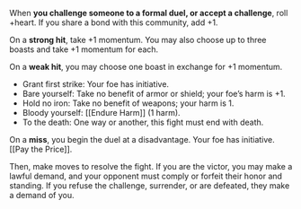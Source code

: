 When **you challenge someone to a formal duel, or accept a challenge**, roll +heart. If you share a bond with this community, add +1. 

On a **strong hit**, take +1 momentum. You may also choose up to three boasts and take +1 momentum for each. 

On a **weak hit**, you may choose one boast in exchange for +1 momentum. 
- Grant first strike: Your foe has initiative. 
- Bare yourself: Take no benefit of armor or shield; your foe’s harm is +1. 
- Hold no iron: Take no benefit of weapons; your harm is 1. 
- Bloody yourself: [[Endure Harm]] (1 harm). 
- To the death: One way or another, this fight must end with death. 

On a **miss**, you begin the duel at a disadvantage. Your foe has initiative. [[Pay the Price]]. 

Then, make moves to resolve the fight. If you are the victor, you may make a lawful demand, and your opponent must comply or forfeit their honor and standing. If you refuse the challenge, surrender, or are defeated, they make a demand of you.